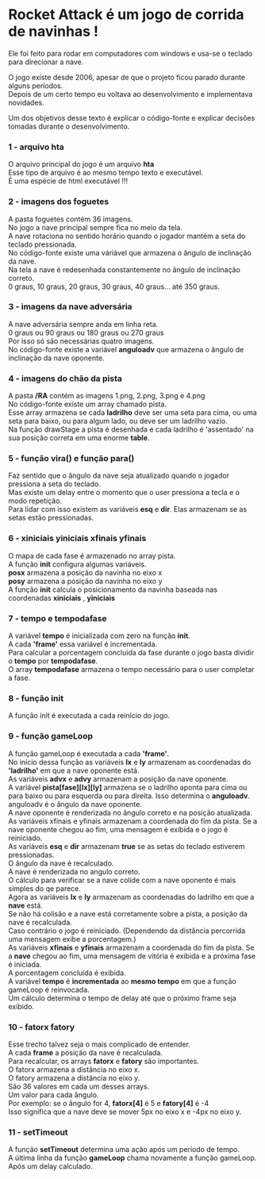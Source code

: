 # Rocket Attack é um jogo de corrida de navinhas !

Ele foi feito para rodar em computadores com windows e usa-se o teclado para direcionar a nave.

O jogo existe desde 2006, apesar de que o projeto ficou parado durante alguns períodos.\
Depois de um certo tempo eu voltava ao desenvolvimento e implementava novidades.

Um dos objetivos desse texto é explicar o código-fonte e explicar decisões tomadas durante o desenvolvimento.

### 1 - arquivo hta
O arquivo principal do jogo é um arquivo **hta**\
Esse tipo de arquivo é ao mesmo tempo texto e executável.\
É uma espécie de html executável !!!

### 2 - imagens dos foguetes
A pasta foguetes contém 36 imagens.\
No jogo a nave principal sempre fica no meio da tela.\
A nave rotaciona no sentido horário quando o jogador mantém a seta do teclado pressionada.\
No código-fonte existe uma váriável que armazena o ângulo de inclinação da nave.\
Na tela a nave é redesenhada constantemente no ângulo de inclinação correto.\
0 graus, 10 graus, 20 graus, 30 graus, 40 graus... até 350 graus.

### 3 - imagens da nave adversária
A nave adversária sempre anda em linha reta.\
0 graus ou 90 graus ou 180 graus ou 270 graus\
Por isso só são necessárias quatro imagens.\
No código-fonte existe a variável **anguloadv** que armazena o ângulo de inclinação da nave oponente.

### 4 - imagens do chão da pista
A pasta **/RA** contém as imagens 1.png, 2.png, 3.png e 4.png\
No código-fonte existe um array chamado pista.\
Esse array armazena se cada **ladrilho** deve ser uma seta para cima, ou uma seta para baixo, ou para algum lado, ou deve ser um ladrilho vazio.\
Na função drawStage a pista é desenhada e cada ladrilho é 'assentado' na sua posição correta em uma enorme **table**.

### 5 - função vira() e função para()
Faz sentido que o ângulo da nave seja atualizado quando o jogador pressiona a seta do teclado.\
Mas existe um delay entre o momento que o user pressiona a tecla e o modo repetição.\
Para lidar com isso existem as variáveis **esq** e **dir**. Elas armazenam se as setas estão pressionadas.

### 6 - xiniciais yiniciais xfinais yfinais
O mapa de cada fase é armazenado no array pista.\
A função **init** configura algumas variáveis.\
**posx** armazena a posição da navinha no eixo x\
**posy** armazena a posição da navinha no eixo y\
A função **init** calcula o posicionamento da navinha baseada nas coordenadas **xiniciais** , **yiniciais**

### 7 - tempo e tempodafase
A variável **tempo** é inicializada com zero na função **init**.\
A cada **'frame'** essa variável é incrementada.\
Para calcular a porcentagem concluída da fase durante o jogo basta dividir o **tempo** por **tempodafase**.\
O array **tempodafase** armazena o tempo necessário para o user completar a fase.

### 8 - função init
A função init é executada a cada reinício do jogo.

### 9 - função gameLoop
A função gameLoop é executada a cada **'frame'**.\
No início dessa função as variáveis **lx** e **ly** armazenam as coordenadas do **'ladrilho'** em que a nave oponente está.\
As variáveis **advx** e **advy** armazenam a posição da nave oponente.\
A variável **pista\[fase]\[lx]\[ly]** armazena se o ladrilho aponta para cima ou para baixo ou para esquerda ou para direita. Isso determina o **anguloadv**.\
anguloadv é o ângulo da nave oponente.\
A nave oponente é renderizada no ângulo correto e na posição atualizada.\
As variáveis xfinais e yfinais armazenam a coordenada do fim da pista. Se a nave oponente chegou ao fim, uma mensagem é exibida e o jogo é reiniciado.\
As variáveis **esq** e **dir** armazenam **true** se as setas do teclado estiverem pressionadas.\
O ângulo da nave é recalculado.\
A nave é renderizada no angulo correto.\
O cálculo para verificar se a nave colide com a nave oponente é mais simples do qe parece.\
Agora as variáveis **lx** e **ly** armazenam as coordenadas do ladrilho em que a **nave** está.\
Se não há colisão e a nave está corretamente sobre a pista, a posição da nave é recalculada.\
Caso contrário o jogo é reiniciado. (Dependendo da distância percorrida uma mensagem exibe a porcentagem.)\
As variáveis **xfinais** e **yfinais** armazenam a coordenada do fim da pista. Se a **nave** chegou ao fim, uma mensagem de vitória é exibida e a próxima fase é iniciada.\
A porcentagem concluída é exibida.\
A variável **tempo** é **incrementada** ao **mesmo tempo** em que a função gameLoop é reinvocada.\
Um cálculo determina o tempo de delay até que o próximo frame seja exibido.

### 10 - fatorx fatory
Esse trecho talvez seja o mais complicado de entender.\
A cada **frame** a posição da nave é recalculada.\
Para recalcular, os arrays **fatorx** e **fatory** são importantes.\
O fatorx armazena a distância no eixo x.\
O fatory armazena a distância no eixo y.\
São 36 valores em cada um desses arrays.\
Um valor para cada ângulo.\
Por exemplo: se o ângulo for 4, **fatorx\[4]** é 5 e **fatory\[4]** é -4\
Isso significa que a nave deve se mover 5px no eixo x e -4px no eixo y.

### 11 - setTimeout
A função **setTimeout** determina uma ação após um período de tempo.\
A última linha da função **gameLoop** chama novamente a função gameLoop.\
Após um delay calculado.
